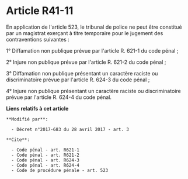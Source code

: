 # Article R41-11

En application de l'article 523, le tribunal de police ne peut être constitué par un magistrat exerçant à titre temporaire
pour le jugement des contraventions suivantes : 

1° Diffamation non publique prévue par l'article R. 621-1 du code pénal ; 

2° Injure non publique prévue par l'article R. 621-2 du code pénal ; 

3° Diffamation non publique présentant un caractère raciste ou discriminatoire prévue par l'article R. 624-3 du code pénal ; 

4° Injure non publique présentant un caractère raciste ou discriminatoire prévue par l'article R. 624-4 du code pénal.

**Liens relatifs à cet article**

	**Modifié par**:

	  - Décret n°2017-683 du 28 avril 2017 - art. 3

	**Cite**:

	  - Code pénal - art. R621-1
	  - Code pénal - art. R621-2
	  - Code pénal - art. R624-3
	  - Code pénal - art. R624-4
	  - Code de procédure pénale - art. 523
